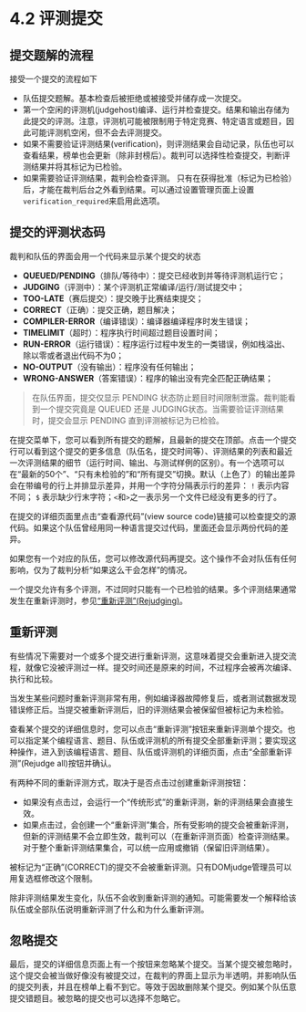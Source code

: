 # 4.2 评测提交

## 提交题解的流程
接受一个提交的流程如下
* 队伍提交题解。基本检查后被拒绝或被接受并储存成一次提交。
* 第一个空闲的评测机(judgehost)编译、运行并检查提交。结果和输出存储为此提交的评测。注意，评测机可能被限制用于特定竞赛、特定语言或题目，因此可能评测机空闲，但不会去评测提交。
* 如果不需要验证评测结果(verification)，则评测结果会自动记录，队伍也可以查看结果，榜单也会更新（除非封榜后）。裁判可以选择性检查提交，判断评测结果并将其标记为已检验。
* 如果需要验证评测结果，裁判会检查评测。 只有在获得批准（标记为已检验）后，才能在裁判后台之外看到结果。可以通过设置管理页面上设置`verification_required`来启用此选项。

## 提交的评测状态码
裁判和队伍的界面会用一个代码来显示某个提交的状态
* **QUEUED/PENDING**（排队/等待中）：提交已经收到并等待评测机运行它；
* **JUDGING**（评测中）：某个评测机正常编译/运行/测试提交中；
* **TOO-LATE**（赛后提交）：提交晚于比赛结束提交；
* **CORRECT**（正确）：提交正确，题目解决；
* **COMPILER-ERROR**（编译错误）：编译器编译程序时发生错误；
* **TIMELIMIT**（超时）：程序执行时间超过题目设置时间；
* **RUN-ERROR**（运行错误）：程序运行过程中发生的一类错误，例如栈溢出、除以零或者退出代码不为0；
* **NO-OUTPUT**（没有输出）：程序没有任何输出；
* **WRONG-ANSWER**（答案错误）：程序的输出没有完全匹配正确结果；
> 在队伍界面，提交仅显示 PENDING 状态防止题目时间限制泄露。裁判能看到一个提交究竟是 QUEUED 还是 JUDGING状态。当需要验证评测结果时，提交会显示 PENDING 直到评测被标记为已检验。

在提交菜单下，您可以看到所有提交的题解，且最新的提交在顶部。点击一个提交行可以看到这个提交的更多信息（队伍名，提交时间等）、评测结果的列表和最近一次评测结果的细节（运行时间、输出、与测试样例的区别）。有一个选项可以在“最新的50个”、“只有未检验的”和“所有提交”切换。默认（上色了）的输出差异会在带编号的行上并排显示差异，并用一个字符分隔表示行的差异： `!` 表示内容不同； `$` 表示缺少行末字符；`<`和`>`之一表示另一个文件已经没有更多的行了。

在提交的详细页面里点击“查看源代码”(view source code)链接可以检查提交的源代码。如果这个队伍曾经用同一种语言提交过代码，里面还会显示两份代码的差异。

如果您有一个对应的队伍，您可以修改源代码再提交。这个操作不会对队伍有任何影响，仅为了裁判分析“如果这么干会怎样”的情况。

一个提交允许有多个评测，不过同时只能有一个已检验的结果。多个评测结果通常发生在重新评测时，参见[“重新评测”(Rejudging)](#重新评测)。

## 重新评测
有些情况下需要对一个或多个提交进行重新评测，这意味着提交会重新进入提交流程，就像它没被评测过一样。提交时间还是原来的时间，不过程序会被再次编译、执行和比较。

当发生某些问题时重新评测非常有用，例如编译器故障修复后，或者测试数据发现错误修正后。当提交被重新评测后，旧的评测结果会被保留但被标记为未检验。

查看某个提交的详细信息时，您可以点击“重新评测”按钮来重新评测单个提交。也可以指定某个编程语言、题目、队伍或评测机的所有提交全部重新评测；要实现这种操作，进入到该编程语言、题目、队伍或评测机的详细页面，点击“全部重新评测”(Rejudge all)按钮并确认。

有两种不同的重新评测方式，取决于是否点击过创建重新评测按钮：
* 如果没有点击过，会运行一个“传统形式”的重新评测，新的评测结果会直接生效。
* 如果点击过，会创建一个“重新评测”集合，所有受影响的提交会被重新评测，但新的评测结果不会立即生效，裁判可以（在重新评测页面）检查评测结果。对于整个重新评测结果集合，可以统一应用或撤销（保留旧评测结果）。

被标记为“正确”(CORRECT)的提交不会被重新评测。只有DOMjudge管理员可以用复选框修改这个限制。

除非评测结果发生变化，队伍不会收到重新评测的通知。可能需要发一个解释给该队伍或全部队伍说明重新评测了什么和为什么重新评测。

## 忽略提交
最后，提交的详细信息页面上有一个按钮来忽略某个提交。当某个提交被忽略时，这个提交会被当做好像没有被提交过，在裁判的界面上显示为半透明，并影响队伍的提交列表，并且在榜单上看不到它。等效于因故删除某个提交。例如某个队伍意提交错题目。被忽略的提交也可以选择不忽略它。